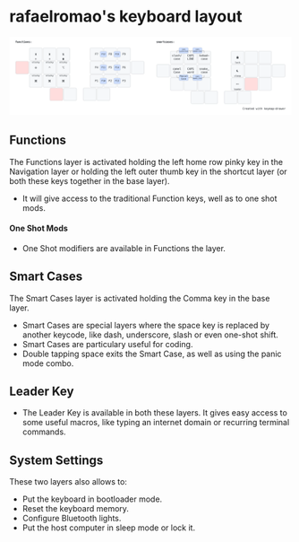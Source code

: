 # rafaelromao's keyboard layout

![img](../img/functions.png)

## Functions

The Functions layer is activated holding the left home row pinky key in the Navigation layer or holding the left outer thumb key in the shortcut layer (or both these keys together in the base layer).
- It will give access to the traditional Function keys, well as to one shot mods.

#### One Shot Mods

- One Shot modifiers are available in Functions the layer.

## Smart Cases

The Smart Cases layer is activated holding the Comma key in the base layer.
- Smart Cases are special layers where the space key is replaced by another keycode, like dash, underscore, slash or even one-shot shift.
- Smart Cases are particulary useful for coding.
- Double tapping space exits the Smart Case, as well as using the panic mode combo.

## Leader Key

- The Leader Key is available in both these layers. It gives easy access to some useful macros, like typing an internet domain or recurring terminal commands.

## System Settings

These two layers also allows to:
- Put the keyboard in bootloader mode. 
- Reset the keyboard memory.
- Configure Bluetooth lights.
- Put the host computer in sleep mode or lock it.
